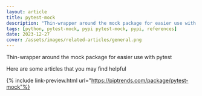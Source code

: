 ```yaml
---
layout: article
title: pytest-mock
description: "Thin-wrapper around the mock package for easier use with pytest"
tags: [python, pytest-mock, pypi pytest-mock, pypi, references]
date: 2023-12-27
cover: /assets/images/related-articles/general.png
---
```


Thin-wrapper around the mock package for easier use with pytest

Here are some articles that you may find helpful

{% include link-preview.html url="https://piptrends.com/package/pytest-mock"%}